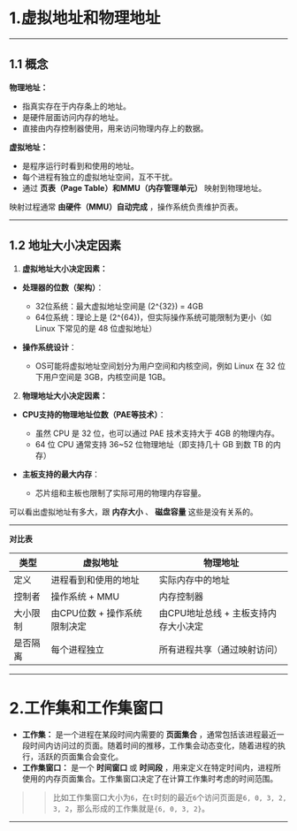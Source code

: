 # 1.虚拟地址和物理地址

---

## 1.1 概念

**物理地址：**
- 指真实存在于内存条上的地址。
- 是硬件层面访问内存的地址。
- 直接由内存控制器使用，用来访问物理内存上的数据。

**虚拟地址：**
- 是程序运行时看到和使用的地址。
- 每个进程有独立的虚拟地址空间，互不干扰。
- 通过 **页表（Page Table）和MMU（内存管理单元）** 映射到物理地址。

映射过程通常 **由硬件（MMU）自动完成** ，操作系统负责维护页表。

---

## 1.2 地址大小决定因素

1. **虚拟地址大小决定因素：**
- **处理器的位数（架构）**：
  - 32位系统：最大虚拟地址空间是 \(2^{32}\) = 4GB
  - 64位系统：理论上是 \(2^{64}\)，但实际操作系统可能限制为更小（如 Linux 下常见的是 48 位虚拟地址）

- **操作系统设计**：
  - OS可能将虚拟地址空间划分为用户空间和内核空间，例如 Linux 在 32 位下用户空间是 3GB，内核空间是 1GB。

2. **物理地址大小决定因素：**
- **CPU支持的物理地址位数（PAE等技术）**：
  - 虽然 CPU 是 32 位，也可以通过 PAE 技术支持大于 4GB 的物理内存。
  - 64 位 CPU 通常支持 36~52 位物理地址（即支持几十 GB 到数 TB 的内存）

- **主板支持的最大内存**：
  - 芯片组和主板也限制了实际可用的物理内存容量。

可以看出虚拟地址有多大，跟 **内存大小** 、 **磁盘容量** 这些是没有关系的。

---

**对比表**

| 类型     | 虚拟地址                     | 物理地址                             |
| -------- | ---------------------------- | ------------------------------------ |
| 定义     | 进程看到和使用的地址         | 实际内存中的地址                     |
| 控制者   | 操作系统 + MMU               | 内存控制器                           |
| 大小限制 | 由CPU位数 + 操作系统限制决定 | 由CPU地址总线 + 主板支持内存大小决定 |
| 是否隔离 | 每个进程独立                 | 所有进程共享（通过映射访问）         |

---

# 2.工作集和工作集窗口

- **工作集：** 是一个进程在某段时间内需要的 **页面集合** ，通常包括该进程最近一段时间内访问过的页面。随着时间的推移，工作集会动态变化，随着进程的执行，活跃的页面集合会变化。
- **工作集窗口：** 是一个 **时间窗口** 或 **时间段** ，用来定义在特定时间内，进程所使用的内存页面集合。工作集窗口决定了在计算工作集时考虑的时间范围。

>> 比如工作集窗口大小为`6`，在`t`时刻的最近`6`个访问页面是`6, 0, 3, 2, 3, 2`，那么形成的工作集就是`{6, 0, 3, 2}`。

---

